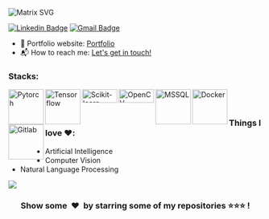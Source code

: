 <!--
**nguyenph17/nguyenph17** is a ✨ _special_ ✨ repository because its `README.md` (this file) appears on your GitHub profile.

Here are some ideas to get you started:

- 🔭 I’m currently working on ...
- 🌱 I’m currently learning ...
- 👯 I’m looking to collaborate on ...
- 🤔 I’m looking for help with ...
- 💬 Ask me about ...
- 📫 How to reach me: ...
- 😄 Pronouns: ...
- ⚡ Fun fact: ...
-->
![Matrix SVG](https://github.com/nguyenph17/vi-video-shift/assets/113575105/a7cf39f2-6adf-4a58-88a6-0baf0ced1042)

[![Linkedin Badge](https://img.shields.io/badge/-NguyenPham-blue?style=flat-square&logo=Linkedin&logoColor=white&link=https://www.linkedin.com/in/phamhoainguyen/)](https://www.linkedin.com/in/phamhoainguyen/)
[![Gmail Badge](https://img.shields.io/badge/-nguyenph.work@gmail.com-c14438?style=flat-square&logo=Gmail&logoColor=white&link=mailto:dev.nguyenph@gmail.com)](mailto:dev.nguyenph@gmail.com)

- 🎯 Portfolio website: [Portfolio](https://nguyenph17.github.io/my-portfolio/)
- 📬 How to reach me: [Let's get in touch!][linkedin]

### Stacks: 
<img align="left" alt="Pytorch" width="70px" src="https://github.com/nguyenph17/vi-video-shift/assets/113575105/7d2b9419-7bf7-481b-aad7-96996e28c8a1" />
<img align="left" alt="Tensorflow" width="70px" src="https://github.com/nguyenph17/vi-video-shift/assets/113575105/65847589-51c6-48e6-97fd-94093a4ac59f" />
<img align="left" alt="Scikit-learn" width="70px" height="27" src="https://github.com/nguyenph17/vi-video-shift/assets/113575105/5e6ed2fa-e588-4681-8e82-0aa7597709dc" />
<img align="left" alt="OpenCV" width="70px" height="27" src="https://github.com/nguyenph17/vi-video-shift/assets/113575105/6e1ea799-c921-4d16-be2f-541e6c97f780" />
<img align="left" alt="MSSQL" width="70px" src="https://github.com/nguyenph17/vi-video-shift/assets/113575105/54a1e0f8-963a-4c48-8c98-236d9e24d1c3" />
<img align="left" alt="Docker" width="70px" src="https://github.com/nguyenph17/vi-video-shift/assets/113575105/995e8d60-816f-42c5-bddb-2a03e964394c" />
<img align="left" alt="Gitlab" width="70px" src="https://github.com/nguyenph17/vi-video-shift/assets/113575105/66188c0b-0b5f-4c26-9b3a-fbed34b82659"/>
<br>
<br>

### Things I love ❤️:
- Artificial Intelligence <img src="https://github.com/nguyenph17/vi-video-shift/assets/113575105/2a596afa-1b7a-40fe-bd0a-5bcd35a7fe4d" width="30" height="15">
- Computer Vision <img src="https://github.com/nguyenph17/vi-video-shift/assets/113575105/74cdb20b-c554-4468-a57b-f17db5704f45" width="30" height="15">
- Natural Language Processing <img src="https://github.com/nguyenph17/vi-video-shift/assets/113575105/1afb4d7c-23da-4f99-acb9-7089b7a1cc54" width="30" height="15">



<!-- ### :zap: Github Stats
<p>
    <a href="https://gitstats.me/nguyenph17" target="_blank"> 
        <img src="https://github-readme-stats.vercel.app/api?username=nguyenph17&&show_icons=true&hi&theme=dark&count_private=true&include_all_commits=true">
    </a>
</p> -->

<p>
    <a href="https://github.com/nguyenph17"><img align="center" src="https://github-readme-stats.vercel.app/api/top-langs/?username=nguyenph17&layout=compact&theme=buefy&hide_border=true" /></a>
</p>
<!-- [![Top Langs](https://github-readme-stats.vercel.app/api/top-langs/?username=varadbhogayata&layout=compact)](https://github.com/anuraghazra/github-readme-stats) -->
<div align="center">
<h3 align="center">Show some &nbsp;❤️&nbsp; by starring some of my repositories ⭐⭐⭐ !</h3>

<!--[website]: -->
[linkedin]: https://www.linkedin.com/in/nguyen-pham-730972174/
